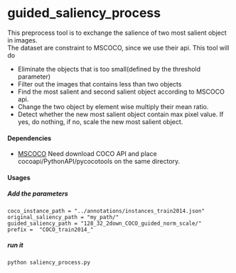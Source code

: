 # guided_saliency_process

This preprocess tool is to exchange the salience of two most salient object in
images.  
The dataset are constraint to MSCOCO, since we use their api.
This tool will do 

* Eliminate the objects that is too small(defined by the threshold parameter)
* Filter out the images that contains less than two objects
* Find the most salient and second salient object according to MSCOCO api.
* Change the two object by element wise multiply their mean ratio.
* Detect whether the new most salient object contain max pixel value.
If yes, do nothing, if no, scale the new most salient object.

#### Dependencies
* [MSCOCO](http://cocodataset.org/#download)
Need download COCO API and place cocoapi/PythonAPI/pycocotools on the same
directory.


#### Usages
##### Add the parameters
```
coco_instance_path = "../annotations/instances_train2014.json"
original_saliency_path = "my_path/"
guided_saliency_path = "128_32_2down_COCO_guided_norm_scale/"
prefix =  "COCO_train2014_"

```


##### run it
```
python saliency_process.py
```





